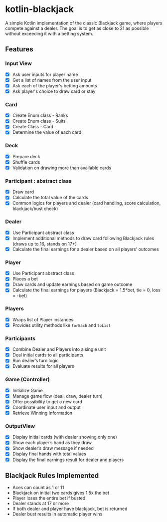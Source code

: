 # kotlin-blackjack

A simple Kotlin implementation of the classic Blackjack game, where players compete against a dealer. 
The goal is to get as close to 21 as possible without exceeding it with a betting system.

## Features 

### Input View 
- [x] Ask user inputs for player name
- [x] Get a list of names from the user input
- [x] Ask each of the player's betting amounts
- [x] Ask player's choice to draw card or stay 

### Card
- [x] Create Enum class - Ranks
- [x] Create Enum class - Suits
- [x] Create Class - Card
- [x] Determine the value of each card

### Deck
- [x] Prepare deck
- [x] Shuffle cards
- [x] Validation on drawing more than available cards

### Participant : abstract class 
- [x] Draw card
- [x] Calculate the total value of the cards
- [x] Common logics for players and dealer (card handling, score calculation, blackjack/bust check)

### Dealer
- [x] Use Participant abstract class
- [x] Implement additional methods to draw card following Blackjack rules (draws up to 16, stands on 17+)
- [x] Calculate the final earnings for a dealer based on all players' outcomes

### Player
- [x] Use Participant abstract class
- [x] Places a bet
- [x] Draw cards and update earnings based on game outcome
- [x] Calculate the final earnings for players (Blackjack = 1.5*bet, tie = 0, loss = -bet)

### Players
- [x] Wraps list of Player instances
- [x] Provides utility methods like `forEach` and `toList`

### Participants
- [x] Combine Dealer and Players into a single unit
- [x] Deal initial cards to all participants
- [x] Run dealer’s turn logic
- [x] Evaluate results for all players

### Game (Controller)
- [x] Initialize Game
- [x] Manage game flow (deal, draw, dealer turn)
- [x] Offer possibility to get a new card
- [x] Coordinate user input and output
- [x] Retrieve Winning Information

### OutputView
- [x] Display initial cards (with dealer showing only one)
- [x] Show each player’s hand as they draw
- [x] Show dealer’s draw message if needed
- [x] Display final hands with total values
- [x] Display the final earnings result for dealer and players

## Blackjack Rules Implemented
- Aces can count as 1 or 11
- Blackjack on initial two cards gives 1.5x the bet
- Player loses the entire bet if busted
- Dealer stands at 17 or more
- If both dealer and player have blackjack, bet is returned
- Dealer bust results in automatic player wins


